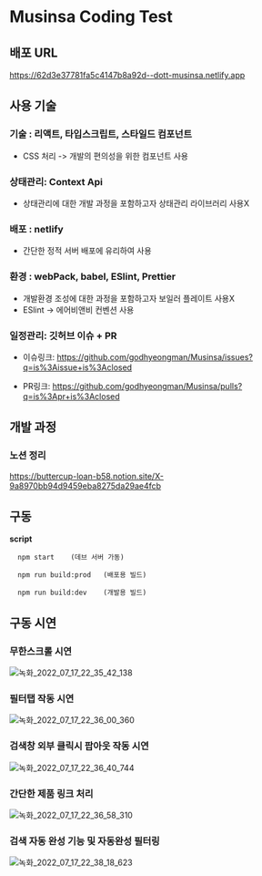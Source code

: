# Musinsa Coding Test

## 배포 URL

https://62d3e37781fa5c4147b8a92d--dott-musinsa.netlify.app

## 사용 기술

### 기술 : 리액트, 타입스크립트, 스타일드 컴포넌트

- CSS 처리 -> 개발의 편의성을 위한 컴포넌트 사용

### 상태관리: Context Api

- 상태관리에 대한 개발 과정을 포함하고자 상태관리 라이브러리 사용X

### 배포 : netlify

- 간단한 정적 서버 배포에 유리하여 사용

### 환경 : webPack, babel, ESlint, Prettier

- 개발환경 조성에 대한 과정을 포함하고자 보일러 플레이트 사용X
- ESlint -> 에어비앤비 컨벤션 사용

### 일정관리: 깃허브 이슈 + PR

- 이슈링크: https://github.com/godhyeongman/Musinsa/issues?q=is%3Aissue+is%3Aclosed

- PR링크: https://github.com/godhyeongman/Musinsa/pulls?q=is%3Apr+is%3Aclosed

## 개발 과정

### 노션 정리

https://buttercup-loan-b58.notion.site/X-9a8970bb94d9459eba8275da29ae4fcb

## 구동

**script**

      npm start    (데브 서버 가동)

      npm run build:prod   (배포용 빌드)

      npm run build:dev    (개발용 빌드)
      
## 구동 시연

### 무한스크롤 시연

![녹화_2022_07_17_22_35_42_138](https://user-images.githubusercontent.com/88314186/179401206-0cabff48-390b-4470-8701-149565081df2.gif)

### 필터탭 작동 시연

![녹화_2022_07_17_22_36_00_360](https://user-images.githubusercontent.com/88314186/179401145-d4193ca9-e943-4a7c-9d4d-710acbc6acc0.gif)

### 검색창 외부 클릭시 팝아웃 작동 시연

![녹화_2022_07_17_22_36_40_744](https://user-images.githubusercontent.com/88314186/179401272-d723cc5c-260e-49fd-82ac-c65c02922d74.gif)

### 간단한 제품 링크 처리

![녹화_2022_07_17_22_36_58_310](https://user-images.githubusercontent.com/88314186/179401288-2b41b577-3451-4ce1-b707-c2f9bfae237b.gif)

### 검색 자동 완성 기능 및 자동완성 필터링

![녹화_2022_07_17_22_38_18_623](https://user-images.githubusercontent.com/88314186/179401323-be595194-cfe6-4c82-9790-4458cbeb1a2d.gif)



